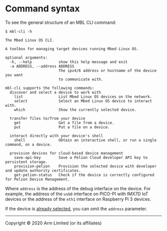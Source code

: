 # Command syntax

To see the general structure of an MBL CLI command:

```
$ mbl-cli -h

The Mbed Linux OS CLI.

A toolbox for managing target devices running Mbed Linux OS.

optional arguments:
  -h, --help            show this help message and exit
  -a ADDRESS, --address ADDRESS
                        The ipv4/6 address or hostname of the device you want
                        to communicate with.

mbl-cli supports the following commands:
  discover and select a device to work with
    list                List Mbed Linux OS devices on the network.
    select              Select an Mbed Linux OS device to interact with.
    which               Show the currently selected device.

  transfer files to/from your device
    get                 Get a file from a device.
    put                 Put a file on a device.

  interact directly with your device's shell
    shell               Obtain an interactive shell, or run a single command, on a device.

  provision devices for cloud-based device management
    save-api-key        Save a Pelion Cloud developer API key to persistent storage.
    provision-pelion    Provision the selected device with developer and update authority certificates.
    get-pelion-status   Check if the device is correctly configured for Pelion Device Management.
```

Where `address` is the address of the debug interface on the device. For example, the address of the `usb0` interface on PICO-PI with IMX7D IoT devices or the address of the `eth1` interface on Raspberry Pi 3 devices.

If the device is [already selected](#device-discovery-and-selection), you can omit the `address` parameter.


***

Copyright © 2020 Arm Limited (or its affiliates)
